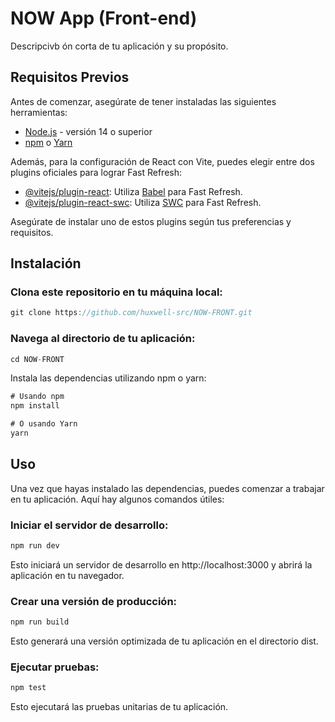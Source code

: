 # NOW App (Front-end)

Descripcivb ón corta de tu aplicación y su propósito.

## Requisitos Previos

Antes de comenzar, asegúrate de tener instaladas las siguientes herramientas:

- [Node.js](https://nodejs.org/) - versión 14 o superior
- [npm](https://www.npmjs.com/) o [Yarn](https://yarnpkg.com/)

Además, para la configuración de React con Vite, puedes elegir entre dos plugins oficiales para lograr Fast Refresh:

- [@vitejs/plugin-react](https://github.com/vitejs/vite-plugin-react/blob/main/packages/plugin-react/README.md): Utiliza [Babel](https://babeljs.io/) para Fast Refresh.
- [@vitejs/plugin-react-swc](https://github.com/vitejs/vite-plugin-react-swc): Utiliza [SWC](https://swc.rs/) para Fast Refresh.

Asegúrate de instalar uno de estos plugins según tus preferencias y requisitos.

## Instalación

### Clona este repositorio en tu máquina local:

   ```javascript
   git clone https://github.com/huxwell-src/NOW-FRONT.git
   ```
### Navega al directorio de tu aplicación:

  ```javascript
  cd NOW-FRONT
   ```
Instala las dependencias utilizando npm o yarn:

```javascript
# Usando npm
npm install

# O usando Yarn
yarn
```

## Uso
Una vez que hayas instalado las dependencias, puedes comenzar a trabajar en tu aplicación. Aquí hay algunos comandos útiles:

### Iniciar el servidor de desarrollo:
```javascript
npm run dev
```
Esto iniciará un servidor de desarrollo en http://localhost:3000 y abrirá la aplicación en tu navegador.

### Crear una versión de producción:
```javascript
npm run build
```
Esto generará una versión optimizada de tu aplicación en el directorio dist.

### Ejecutar pruebas:
```javascript
npm test
```
Esto ejecutará las pruebas unitarias de tu aplicación.
